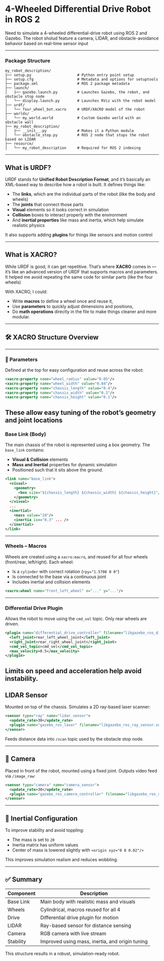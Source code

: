 #  4-Wheeled Differential Drive Robot in ROS 2

Need to simulate a 4-wheeled differential-drive robot using ROS 2 and Gazebo. The robot sholud feature a camera, LIDAR, and obstacle-avoidance behavior based on real-time sensor input

---
###  Package Structure

```
my_robot_description/
├── setup.py                     # Python entry point setup
├── setup.cfg                    # Metadata and options for setuptools
├── package.xml                  # ROS 2 package metadata
├── launch/
│   ├── gazebo.launch.py         # Launches Gazebo, the robot, and obstacle stop node
│   └── display.launch.py        # Launches RViz with the robot model
├── urdf/
│   └── four_wheel_bot.xacro     # URDF/XACRO model of the robot
├── worlds/
│   └── my_world.world           # Custom Gazebo world with an obstacle wall
├── my_robot_description/
│   ├── __init__.py              # Makes it a Python module
│   └── obstacle_stop.py         # ROS 2 node that stops the robot based on LIDAR
├── resource/
│   └── my_robot_description     # Required for ROS 2 indexing
```
---
##  What is URDF?

URDF stands for **Unified Robot Description Format**, and it’s basically an XML-based way to describe how a robot is built. It defines things like:
- The **links**, which are the individual parts of the robot (like the body and wheels)
- The **joints** that connect those parts
- **Visual** elements so it looks correct in simulation
- **Collision** boxes to interact properly with the environment
- And **inertial properties** like mass and inertia, which help simulate realistic physics

It also supports adding **plugins** for things like sensors and motion control

---

## What is XACRO?

While URDF is good, it can get repetitive. That’s where **XACRO** comes in — it’s like an advanced version of URDF that supports macros and parameters. It helped me avoid repeating the same code for similar parts (like the four wheels)

With XACRO, I could:
- Write **macros** to define a wheel once and reuse it,
- Use **parameters** to quickly adjust dimensions and positions,
- Do **math operations** directly in the file to make things cleaner and more modular.

---

## 🛠 XACRO Structure Overview
---
### 📐 Parameters

Defined at the top for easy configuration and reuse across the robot:

```xml
<xacro:property name="wheel_radius" value="0.05"/>
<xacro:property name="wheel_width" value="0.04"/>
<xacro:property name="chassis_length" value="0.4"/>
<xacro:property name="chassis_width" value="0.3"/>
<xacro:property name="chassis_height" value="0.1"/>
```

These allow easy tuning of the robot’s geometry and joint locations
---
### Base Link (Body)

The main chassis of the robot is represented using a box geometry. The `base_link` contains:

- **Visual & Collision** elements
- **Mass and Inertial** properties for dynamic simulation
- Positioned such that it sits above the ground.

```xml
<link name="base_link">
  <visual>
    <geometry>
      <box size="${chassis_length} ${chassis_width} ${chassis_height}"/>
    </geometry>
  </visual>
  ...
  <inertial>
    <mass value="20"/>
    <inertia ixx="0.3" ... />
  </inertial>
</link>
```
---

### Wheels – Macros

Wheels are created using a `xacro:macro`, and reused for all four wheels (front/rear, left/right). Each wheel:

- Is a `cylinder` with correct rotation (`rpy="1.5708 0 0"`)
- Is connected to the base via a continuous joint
- Includes inertial and collision elements

```xml
<xacro:wheel name="front_left_wheel" x="..." y="..."/>
```

---

### Differential Drive Plugin

Allows the robot to move using the `cmd_vel` topic. Only rear wheels are driven.

```xml
<plugin name="differential_drive_controller" filename="libgazebo_ros_diff_drive.so">
  <left_joint>rear_left_wheel_joint</left_joint>
  <right_joint>rear_right_wheel_joint</right_joint>
  <cmd_vel_topic>cmd_vel</cmd_vel_topic>
  <max_velocity>0.5</max_velocity>
</plugin>
```

Limits on speed and acceleration help avoid instability.
---

##  LIDAR Sensor

Mounted on top of the chassis. Simulates a 2D ray-based laser scanner:

```xml
<sensor type="ray" name="lidar_sensor">
  <update_rate>30</update_rate>
  <plugin name="gazebo_ros_laser" filename="libgazebo_ros_ray_sensor.so" />
</sensor>
```

Feeds distance data into `/scan` topic used by the obstacle stop node.

---

## 🎥 Camera

Placed in front of the robot, mounted using a fixed joint. Outputs video feed via `/image_raw`:

```xml
<sensor type="camera" name="camera_sensor">
  <update_rate>30</update_rate>
  <plugin name="gazebo_ros_camera_controller" filename="libgazebo_ros_camera.so"/>
</sensor>
```

---

## 🧠 Inertial Configuration

To improve stability and avoid toppling:

- The mass is set to `20`
- Inertia matrix has uniform values
- Center of mass is lowered slightly with `<origin xyz="0 0 0.02"/>`

This improves simulation realism and reduces wobbling.

---

## ✅ Summary

| Component   | Description |
|-------------|-------------|
| Base Link   | Main body with realistic mass and visuals |
| Wheels      | Cylindrical, macros reused for all 4 |
| Drive       | Differential drive plugin for motion |
| LIDAR       | Ray-based sensor for distance sensing |
| Camera      | RGB camera with live stream |
| Stability   | Improved using mass, inertia, and origin tuning |

This structure results in a robust, simulation-ready robot.
